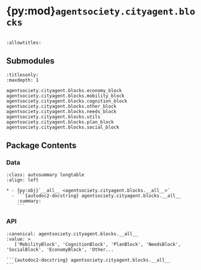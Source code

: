 # {py:mod}`agentsociety.cityagent.blocks`

```{py:module} agentsociety.cityagent.blocks
```

```{autodoc2-docstring} agentsociety.cityagent.blocks
:allowtitles:
```

## Submodules

```{toctree}
:titlesonly:
:maxdepth: 1

agentsociety.cityagent.blocks.economy_block
agentsociety.cityagent.blocks.mobility_block
agentsociety.cityagent.blocks.cognition_block
agentsociety.cityagent.blocks.other_block
agentsociety.cityagent.blocks.needs_block
agentsociety.cityagent.blocks.utils
agentsociety.cityagent.blocks.plan_block
agentsociety.cityagent.blocks.social_block
```

## Package Contents

### Data

````{list-table}
:class: autosummary longtable
:align: left

* - {py:obj}`__all__ <agentsociety.cityagent.blocks.__all__>`
  - ```{autodoc2-docstring} agentsociety.cityagent.blocks.__all__
    :summary:
    ```
````

### API

````{py:data} __all__
:canonical: agentsociety.cityagent.blocks.__all__
:value: >
   ['MobilityBlock', 'CognitionBlock', 'PlanBlock', 'NeedsBlock', 'SocialBlock', 'EconomyBlock', 'Other...

```{autodoc2-docstring} agentsociety.cityagent.blocks.__all__
```

````
